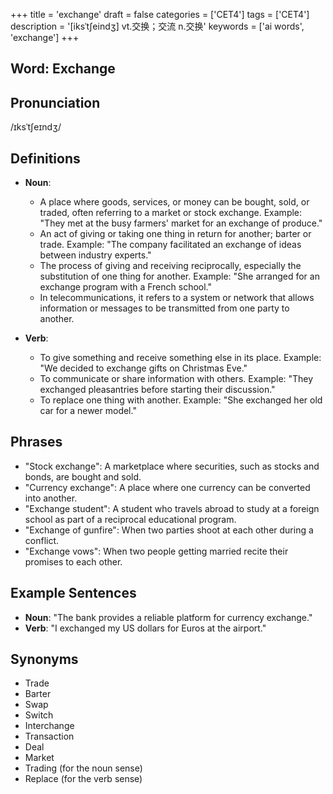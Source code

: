+++
title = 'exchange'
draft = false
categories = ['CET4']
tags = ['CET4']
description = '[iksˈt∫eindʒ] vt.交换；交流 n.交换'
keywords = ['ai words', 'exchange']
+++

## Word: Exchange

## Pronunciation
/ɪksˈtʃeɪndʒ/

## Definitions
- **Noun**: 
  - A place where goods, services, or money can be bought, sold, or traded, often referring to a market or stock exchange. Example: "They met at the busy farmers' market for an exchange of produce."
  - An act of giving or taking one thing in return for another; barter or trade. Example: "The company facilitated an exchange of ideas between industry experts."
  - The process of giving and receiving reciprocally, especially the substitution of one thing for another. Example: "She arranged for an exchange program with a French school."
  - In telecommunications, it refers to a system or network that allows information or messages to be transmitted from one party to another.

- **Verb**:
  - To give something and receive something else in its place. Example: "We decided to exchange gifts on Christmas Eve."
  - To communicate or share information with others. Example: "They exchanged pleasantries before starting their discussion."
  - To replace one thing with another. Example: "She exchanged her old car for a newer model."
  
## Phrases
- "Stock exchange": A marketplace where securities, such as stocks and bonds, are bought and sold.
- "Currency exchange": A place where one currency can be converted into another.
- "Exchange student": A student who travels abroad to study at a foreign school as part of a reciprocal educational program.
- "Exchange of gunfire": When two parties shoot at each other during a conflict.
- "Exchange vows": When two people getting married recite their promises to each other.

## Example Sentences
- **Noun**: "The bank provides a reliable platform for currency exchange."
- **Verb**: "I exchanged my US dollars for Euros at the airport."

## Synonyms
- Trade
- Barter
- Swap
- Switch
- Interchange
- Transaction
- Deal
- Market
- Trading (for the noun sense)
- Replace (for the verb sense)
